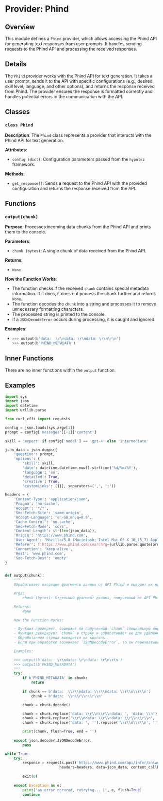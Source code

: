 # Provider: Phind

## Overview

This module defines a `Phind` provider, which allows accessing the Phind API for generating text responses from user prompts. It handles sending requests to the Phind API and processing the received responses.

## Details

The `Phind` provider works with the Phind API for text generation. It takes a user prompt, sends it to the API with specific configurations (e.g., desired skill level, language, and other options), and returns the response received from Phind. The provider ensures the response is formatted correctly and handles potential errors in the communication with the API.

## Classes

### `class Phind`

**Description**: The `Phind` class represents a provider that interacts with the Phind API for text generation.

**Attributes**:

-   `config (dict)`: Configuration parameters passed from the `hypotez` framework.

**Methods**:

-   `get_response()`: Sends a request to the Phind API with the provided configuration and returns the response received from the API.

## Functions

### `output(chunk)`

**Purpose**: Processes incoming data chunks from the Phind API and prints them to the console.

**Parameters**:

-   `chunk (bytes)`: A single chunk of data received from the Phind API.

**Returns**:

-   `None`

**How the Function Works**:

-   The function checks if the received `chunk` contains special metadata information. If it does, it does not process the chunk further and returns `None`.
-   The function decodes the `chunk` into a string and processes it to remove unnecessary formatting characters.
-   The processed string is printed to the console.
-   If a `JSONDecodeError` occurs during processing, it is caught and ignored.

**Examples**:

-   ```python
    >>> output(b'data:  \r\ndata: \r\ndata: \r\n\r\n')
    >>> output(b'PHIND_METADATA')
    ```

## Inner Functions

There are no inner functions within the `output` function.

## Examples

```python
import sys
import json
import datetime
import urllib.parse

from curl_cffi import requests

config = json.loads(sys.argv[1])
prompt = config['messages'][-1]['content']

skill = 'expert' if config['model'] == 'gpt-4' else 'intermediate'

json_data = json.dumps({
    'question': prompt,
    'options': {
        'skill': skill,
        'date': datetime.datetime.now().strftime('%d/%m/%Y'),
        'language': 'en',
        'detailed': True,
        'creative': True,
        'customLinks': []}}, separators=(',', ':'))

headers = {
    'Content-Type': 'application/json',
    'Pragma': 'no-cache',
    'Accept': '*/*',
    'Sec-Fetch-Site': 'same-origin',
    'Accept-Language': 'en-GB,en;q=0.9',
    'Cache-Control': 'no-cache',
    'Sec-Fetch-Mode': 'cors',
    'Content-Length': str(len(json_data)),
    'Origin': 'https://www.phind.com',
    'User-Agent': 'Mozilla/5.0 (Macintosh; Intel Mac OS X 10_15_7) AppleWebKit/605.1.15 (KHTML, like Gecko) Version/16.4 Safari/605.1.15',
    'Referer': f'https://www.phind.com/search?q={urllib.parse.quote(prompt)}&source=searchbox',
    'Connection': 'keep-alive',
    'Host': 'www.phind.com',
    'Sec-Fetch-Dest': 'empty'
}


def output(chunk):
    """
    Обрабатывает входящие фрагменты данных от API Phind и выводит их на консоль.

    Args:
        chunk (bytes): Отдельный фрагмент данных, полученный от API Phind.

    Returns:
        None

    How the Function Works:

    - Функция проверяет, содержит ли полученный `chunk` специальную информацию о метаданных. Если да, то она не обрабатывает этот фрагмент и возвращает `None`.
    - Функция декодирует `chunk` в строку и обрабатывает ее для удаления ненужных символов форматирования.
    - Обработанная строка выводится на консоль.
    - Если при обработке возникает `JSONDecodeError`, то он перехватывается и игнорируется.

    Examples:

    >>> output(b'data:  \r\ndata: \r\ndata: \r\n\r\n')
    >>> output(b'PHIND_METADATA')
    """
    try:
        if b'PHIND_METADATA' in chunk:
            return
        
        if chunk == b'data:  \\r\\ndata: \\r\\ndata: \\r\\n\\r\\n':
            chunk = b'data:  \\n\\r\\n\\r\\n'

        chunk = chunk.decode()

        chunk = chunk.replace('data: \\r\\n\\r\\ndata: ', 'data: \\n')
        chunk = chunk.replace('\\r\\ndata: \\r\\ndata: \\r\\n\\r\\n', '\\n\\r\\n\\r\\n')
        chunk = chunk.replace('data: ', '').replace('\\r\\n\\r\\n', '')

        print(chunk, flush=True, end = '')
        
    except json.decoder.JSONDecodeError:
        pass

while True:
    try:
        response = requests.post('https://www.phind.com/api/infer/answer',
                         headers=headers, data=json_data, content_callback=output, timeout=999999, impersonate='safari15_5')
        
        exit(0)
    
    except Exception as e:
        print('an error occured, retrying... |', e, flush=True)
        continue
